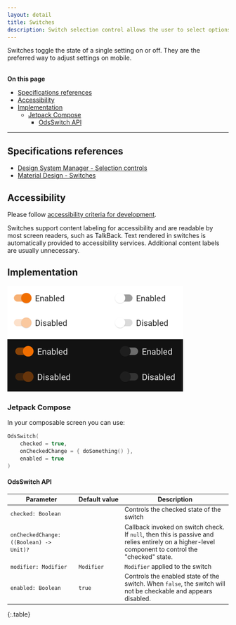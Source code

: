 ```yaml
---
layout: detail
title: Switches
description: Switch selection control allows the user to select options.
---
```


Switches toggle the state of a single setting on or off. They are the preferred
way to adjust settings on mobile.

<br>**On this page**

* [Specifications references](#specifications-references)
* [Accessibility](#accessibility)
* [Implementation](#implementation)
    * [Jetpack Compose](#jetpack-compose)
        * [OdsSwitch API](#odsswitch-api)

---

## Specifications references

- [Design System Manager - Selection controls](https://system.design.orange.com/0c1af118d/p/14638a-selection-controls/b/352c00)
- [Material Design - Switches](https://material.io/components/switches)

## Accessibility

Please follow [accessibility criteria for development](https://a11y-guidelines.orange.com/en/mobile/android/development/).

Switches support content labeling for accessibility and are readable by most
screen readers, such as TalkBack. Text rendered in switches is automatically
provided to accessibility services. Additional content labels are usually
unnecessary.

## Implementation

![Switch](images/switch_light.png) ![Switch dark](images/switch_dark.png)

### Jetpack Compose

In your composable screen you can use:

```kotlin
OdsSwitch(
    checked = true,
    onCheckedChange = { doSomething() },
    enabled = true
)
```

#### OdsSwitch API

Parameter | Default&nbsp;value | Description
-- | -- | --
`checked: Boolean` | | Controls the checked state of the switch
`onCheckedChange: ((Boolean) -> Unit)?` | | Callback invoked on switch check. If `null`, then this is passive and relies entirely on a higher-level component to control the "checked" state.
`modifier: Modifier` | `Modifier` | `Modifier` applied to the switch
`enabled: Boolean` | `true` | Controls the enabled state of the switch. When `false`, the switch will not be checkable and appears disabled.
{:.table}

